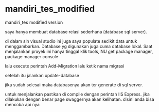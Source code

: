 # mandiri_tes_modified
mandiri_tes modified version

saya hanya membuat database relasi sederhana (database sql server).

di dalam sln visual studio ini juga saya populate sedikit data untuk menggambarkan. Database yg digunakan juga cuma database lokal. Saat menjalankan proyek ini hanya tinggal klik tools, NU get package manager, package manager console

lalu execute perintah Add-Migration lalu ketik nama migrasi

setelah itu jalankan update-database

jika sudah selesai maka databasenya akan ter generate di sql server.

untuk menjalankan pastikan di compile dengan perintah IIS Express. jika dilakukan dengan benar page swaggernya akan kelihatan. disini anda bisa mencoba api nya
